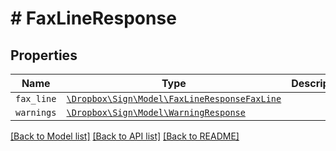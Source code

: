 # # FaxLineResponse



## Properties

Name | Type | Description | Notes
------------ | ------------- | ------------- | -------------
| `fax_line` | [```\Dropbox\Sign\Model\FaxLineResponseFaxLine```](FaxLineResponseFaxLine.md) |    |  |
| `warnings` | [```\Dropbox\Sign\Model\WarningResponse```](WarningResponse.md) |    |  |

[[Back to Model list]](../../README.md#models) [[Back to API list]](../../README.md#endpoints) [[Back to README]](../../README.md)
